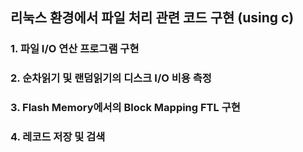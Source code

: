 ## 리눅스 환경에서 파일 처리 관련 코드 구현 (using c)
### 1. 파일 I/O 연산 프로그램 구현
### 2. 순차읽기 및 랜덤읽기의 디스크 I/O 비용 측정
### 3. Flash Memory에서의 Block Mapping FTL 구현
### 4. 레코드 저장 및 검색
